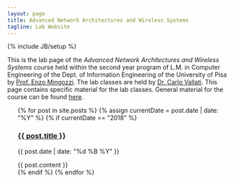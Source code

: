 ```yaml
---
layout: page
title: Advanced Network Architectures and Wireless Systems
tagline: Lab Website
---
```

{% include JB/setup %}

This is the lab page of the *Advanced Network Architectures and Wireless Systems* course held within the second year program of L.M. in Computer Engineering of the Dept. of Information Engineering of the University of Pisa by [Prof. Enzo Mingozzi](http://www2.ing.unipi.it/~a009395/home/index.htm).
The lab classes are held by [Dr. Carlo Vallati](http://www.iet.unipi.it/c.vallati/).
This page contains specific material for the lab classes. General material for the course can be found [here](http://www2.ing.unipi.it/~a009395/corsi/anaws/index.shtml).

<ul style="list-style: none;">
            {% for post in site.posts %}
		    {% assign currentDate = post.date | date: "%Y" %}
			{% if currentDate == "2018" %}
		            <li>
		            <a href="{{ post.url }}">
		             <h3>{{ post.title }}</h3> </a>
		             <p class="blogdate">{{ post.date | date: "%d %B %Y" }}</p>
		             <div>{{ post.content }}</div>
		             </li>
			{% endif %}
            {% endfor %}
</ul>

